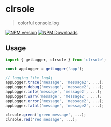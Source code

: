 # clrsole

> colorful console.log

[![NPM version](https://img.shields.io/npm/v/clrsole.svg?style=flat)](https://npmjs.org/package/clrsole)
[![NPM Downloads](https://img.shields.io/npm/dm/clrsole.svg?style=flat)](https://npmjs.org/package/clrsole)

## Usage

```javascript
import { getLogger, clrsole } from 'clrsole';

const appLogger = getLogger('app');

// logging like log4j
appLogger.trace('message', 'message2', ...);
appLogger.debug('message', 'message2', ...);
appLogger.info('message', 'message2', ...);
appLogger.warn('message', 'message2', ...);
appLogger.error('message', 'message2', ...);
appLogger.fatal('message', 'message2', ...);

clrsole.green('green message', ...);
clrsole.red('red message', ...);

```